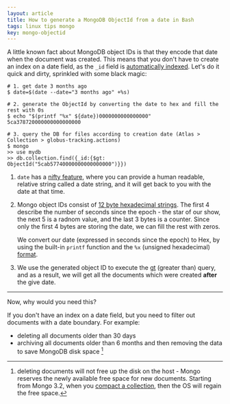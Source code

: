 ```yaml
---
layout: article
title: How to generate a MongoDB ObjectId from a date in Bash
tags: linux tips mongo
key: mongo-objectid
---
```


A little known fact about MongoDB object IDs is that they encode that date when the document was created. This means that
you don't have to create an index on a date field, as the `_id` field is [automatically indexed](https://docs.mongodb.com/manual/indexes/#default-id-index). Let's do it quick and dirty, sprinkled with some black magic:

```shell
# 1. get date 3 months ago
$ date=$(date --date="3 months ago" +%s)

# 2. generate the ObjectId by converting the date to hex and fill the rest with 0s
$ echo "$(printf "%x" ${date})0000000000000000"
5ca378720000000000000000

# 3. query the DB for files according to creation date (Atlas > Collection > globus-tracking.actions)
$ mongo
>> use mydb
>> db.collection.find({_id:{$gt: ObjectId("5cab57740000000000000000")}})
```

1. `date` has a [nifty feature](https://ss64.com/bash/date.html), where you can provide a human readable, relative string called a date string, and it will get back to you with the date at that time.

2. Mongo object IDs consist of [12 byte hexadecimal strings](). The first 4 describe the number of seconds since the epoch - the star of our show, the next 5 is a radnom value, and the last 3 bytes is a counter.
Since only the first 4 bytes are storing the date, we can fill the rest with zeros.


    We convert our date (expressed in seconds since the epoch) to Hex, by using the built-in `printf` function and the `%x` (unsigned hexadecimal) [format](https://wiki-dev.bash-hackers.org/commands/builtin/printf#format_strings).

3. We use the generated object ID to execute the [gt](https://docs.mongodb.com/manual/reference/operator/query/gt/) (greater than) query, and as a result, we will get all the documents which were created **after** the
give date.

---

Now, why would you need this?

If you don't have an index on a date field, but you need to filter out documents with a date boundary. For example:
- deleting all documents older than 30 days
- archiving all documents older than 6 months and then removing the data to save MongoDB disk space [^1]

[^1]: deleting documents will not free up the disk on the host - Mongo reserves the newly available free space for new documents. Starting from Mongo 3.2, when you [compact a collection](https://dzone.com/articles/reclaiming-disk-space-from-mongodb), then the OS will regain the free space.
